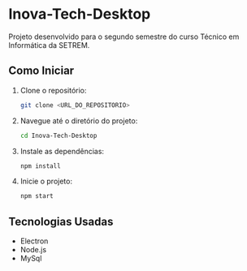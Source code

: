 
# Inova-Tech-Desktop

Projeto desenvolvido para o segundo semestre do curso Técnico em Informática da SETREM.

## Como Iniciar

1. Clone o repositório:

   ```bash
   git clone <URL_DO_REPOSITORIO>
   ```

2. Navegue até o diretório do projeto:

   ```bash
   cd Inova-Tech-Desktop
   ```

3. Instale as dependências:

   ```bash
   npm install
   ```

4. Inicie o projeto:

   ```bash
   npm start
   ```

## Tecnologias Usadas

- Electron
- Node.js
- MySql



